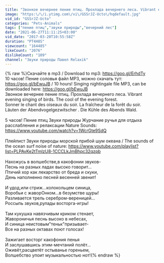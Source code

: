 ```yaml
---
title: "Звонкое вечернее пение птиц. Прохлада вечернего леса. Vibrant evening singing of birds."
image: "https:\/\/i.ytimg.com\/vi\/GSSrJZ-Ucto\/hqdefault.jpg"
vid_id: "GSSrJZ-Ucto"
categories: "Pets-Animals"
tags: ["пение птиц","звуки природы","вечерний лес"]
date: "2021-06-27T11:11:25+03:00"
vid_date: "2017-03-20T10:55:58Z"
duration: "PT4H8S"
viewcount: "164485"
likeCount: "2076"
dislikeCount: "109"
channel: "Звуки природы Павел Relaxik"
---
```

{% raw %}Скачайте  в mp3 / Download to mp3: <a rel="nofollow" target="blank" href="https://goo.gl/ErhdTy">https://goo.gl/ErhdTy</a><br />10 часов! Пение соловья файл MP3, можно скачать тут: <a rel="nofollow" target="blank" href="https://goo.gl/bEwuJB">https://goo.gl/bEwuJB</a> / 10 hours! Singing nightingale file MP3, can be downloaded here: <a rel="nofollow" target="blank" href="https://goo.gl/bEwuJB">https://goo.gl/bEwuJB</a><br />Звонкое вечернее пение птиц. Прохлада вечернего леса. Vibrant evening singing of birds. The cool of the evening forest.<br />Sonner le chant des oiseaux du soir. La fraîcheur de la forêt du soir.<br />Läuten der Abendvogelgezwitscher . Die Kühle des Abends Wald.<br /><br />5 часов! Пение птиц Звуки природы Журчание ручья для отдыха расслабления и релаксации Nature Sounds: <a rel="nofollow" target="blank" href="https://www.youtube.com/watch?v=1WcrGte9SdQ">https://www.youtube.com/watch?v=1WcrGte9SdQ</a><br /><br />Плейлист Звуки природы морской прибой шум океана / The sounds of the ocean surf noise of nature: <a rel="nofollow" target="blank" href="https://www.youtube.com/playlist?list=PLPAvKe2tTmlzU8-1CCCLkJmBhpc32qzpb">https://www.youtube.com/playlist?list=PLPAvKe2tTmlzU8-1CCCLkJmBhpc32qzpb</a><br /><br />Нахожусь в волшебстве,в какофонии звуков-<br />Песнь на разных ладах высоко говорит...<br />Птичий хор как лекарство от бреда и скуки,<br />День наполненно песней весенней звенит!<br /><br />И удод,или стриж...колокольцем синица,<br />Воробьи с жаворОнком...в безумстве щуры!<br />Разливается трель серебром-вереницей...<br />Россыпь звуков,рулады восторга-игры!<br /><br />Там кукушка навязчивым криком стенает,<br />Жавороничья песнь высоко в небесах,<br />И синица неистовым&quot;теньк&quot;призывает-<br />Все на разных октавах поют голосах!<br /><br />Зажигает восторг какофония пенья<br />И заслушавшись этим-мечтаний полёт...<br />Оживёт,расцветёт остыванье гореньем,<br />Волшебство упоит музыкальностью нот!{% endraw %}
